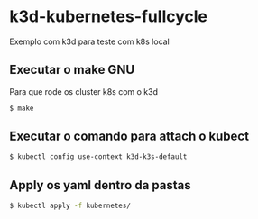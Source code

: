 # k3d-kubernetes-fullcycle
Exemplo com k3d para teste com k8s local


## Executar o make GNU 
Para que rode os cluster k8s com o k3d 

```` bash
$ make 
````

## Executar o comando para attach o kubect

```` bash
$ kubectl config use-context k3d-k3s-default 
````

## Apply os yaml dentro da pastas

```` bash
$ kubectl apply -f kubernetes/  
````
